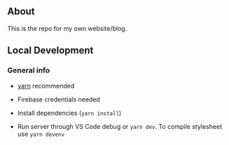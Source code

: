 ## About
This is the repo for my own website/blog.

## Local Development
### General info
- [yarn](https://yarnpkg.com/) recommended
- Firebase credentials needed

- Install dependencies (`yarn install`)
- Run server through VS Code debug or `yarn dev`. To compile stylesheet use `yarn devenv`